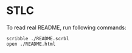 # STLC

To read real README, run following commands:

```
scribble ./README.scrbl
open ./README.html
```

